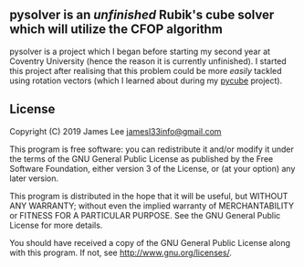 pysolver is an *unfinished* Rubik's cube solver which will utilize the CFOP algorithm
-------------------------------------------------------------------------------------
pysolver is a project which I began before starting my second year at Coventry
University (hence the reason it is currently unfinished). I started this
project after realising that this problem could be more *easily* tackled using
rotation vectors (which I learned about during my [pycube](https://github.com/jamesl33/pycube) project).

License
-------
Copyright (C) 2019 James Lee <jamesl33info@gmail.com>

This program is free software: you can redistribute it and/or modify
it under the terms of the GNU General Public License as published by
the Free Software Foundation, either version 3 of the License, or
(at your option) any later version.

This program is distributed in the hope that it will be useful,
but WITHOUT ANY WARRANTY; without even the implied warranty of
MERCHANTABILITY or FITNESS FOR A PARTICULAR PURPOSE.  See the
GNU General Public License for more details.

You should have received a copy of the GNU General Public License
along with this program.  If not, see <http://www.gnu.org/licenses/>.
